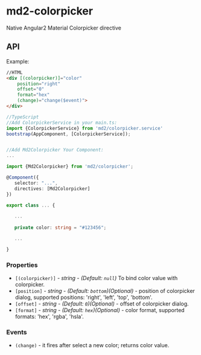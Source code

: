 # md2-colorpicker

Native Angular2 Material Colorpicker directive

## API

Example:
 
 ```html
//HTML
<div [(colorpicker)]="color"
     position="right"
     offset="0"
     format="hex"
     (change)="change($event)">
</div>
 ```
 ```ts
//TypeScript
//Add ColorpickerService in your main.ts:
import {ColorpickerService} from 'md2/colorpicker.service'
bootstrap(AppComponent, [ColorpickerService]);


//Add Md2Colorpicker Your Component:
...

import {Md2Colorpicker} from 'md2/colorpicker';

@Component({
    selector: "...",
    directives: [Md2Colorpicker]
})

export class ... {
    
    ...
    
    private color: string = "#123456";

    ...

}
 ```


### Properties

  - `[(colorpicker)]` _- string - (Default: `null`)_ To bind color value with colorpicker.
  - `[position]` _- string - (Default: `bottom`)(Optional)_ - position of colorpicker dialog, supported positions: 'right', 'left', 'top', 'bottom'.
  - `[offset]` _- string - (Default: `0`)(Optional)_ - offset of colorpicker dialog.
  - `[format]` _- string - (Default: `hex`)(Optional)_ - color format, supported formats: 'hex', 'rgba', 'hsla'.


### Events

  - `(change)` - it fires after select a new color; returns color value.
